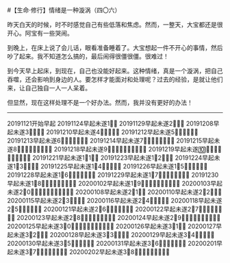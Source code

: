 #【生命⋅修行】情绪是一种漩涡（四〇六）

昨天白天的时候，时不时感觉自己有些低落和焦虑。然而，一整天，大宝都还是很开心。阿宝有一些哭闹。

到晚上，在床上说了会儿话，眼看准备睡着了。大宝想起一件不开心的事情，然后吵了起来。我不知道怎么搞的，最后闹得很僵很僵。很难过！

到今天早上起床，到现在，自己也没能好起来。这种情绪，真是一个漩涡，把自己吞噬，还会影响到身边的人。要怎样才能面对和处理呢？过去的经验，是就让他们来，让自己独自一人一人呆着。

但显然，现在这样处理不是一个好办法。然而，我并没有更好的办法！



----

20191121开始早起
20191124早起未遂1⃣️💪
20191129早起未遂2⃣️💪💪
20191208早起未遂3⃣️💪💪💪
20191210早起未遂4⃣️💪💪💪💪
20191212早起未遂5⃣️💪💪💪💪💪
20191213早起未遂6⃣️💪💪💪💪💪💪
20191214早起未遂7⃣️💪💪💪💪💪💪💪
20191215早起未遂8⃣️💪💪💪💪💪💪💪💪
20191218早起未遂9⃣️💪💪💪💪💪💪💪💪💪
20191219早起未遂🔟💪💪💪💪💪💪💪💪💪💪
20191221早起未遂1⃣️1⃣️💪
20191223早起未遂1⃣️2⃣️💪💪
20191224早起未遂1⃣️3⃣️💪💪💪
20191225早起未遂1⃣️4⃣️💪💪💪💪
20191226早起未遂1⃣️5⃣️💪💪💪💪💪
20191228早起未遂1⃣️6⃣️💪💪💪💪💪💪
20191229早起未遂1⃣️7⃣️💪💪💪💪💪💪💪
20191230早起未遂1⃣️8⃣️💪💪💪💪💪💪💪💪
20200102早起未遂1⃣️9⃣️💪💪💪💪💪💪💪💪💪
20200103早起未遂2⃣️0⃣️💪💪💪💪💪💪💪💪💪💪
20200108早起未遂2⃣️1⃣️💪
20200110早起未遂2⃣️2⃣️💪💪
20200115早起未遂2⃣️3⃣️💪💪💪
20200116早起未遂2⃣️4⃣️💪💪💪💪
20200118早起未遂2⃣️5⃣️💪💪💪💪💪
20200121早起未遂2⃣️6⃣️💪💪💪💪💪💪
20200122早起未遂2⃣️7⃣️💪💪💪💪💪💪💪
20200123早起未遂2⃣️8⃣️💪💪💪💪💪💪💪💪
20200124早起未遂2⃣️9⃣️💪💪💪💪💪💪💪💪💪
20200125早起未遂3⃣️0⃣️💪💪💪💪💪💪💪💪💪💪
20200126早起未遂3⃣️1⃣️💪
20200127早起未遂3⃣️2⃣️💪💪
20200128早起未遂3⃣️3⃣️💪💪💪
20200129早起未遂3⃣️4⃣️💪💪💪💪
20200130早起未遂3⃣️5⃣️💪💪💪💪💪
20200131早起未遂3⃣️6⃣️💪💪💪💪💪💪
20200201早起未遂3⃣️7⃣️💪💪💪💪💪💪💪
20200202早起未遂3⃣️8⃣️💪💪💪💪💪💪💪💪